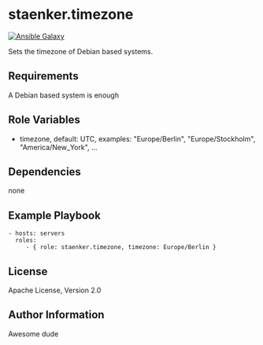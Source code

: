 staenker.timezone
=========
[![Ansible Galaxy](http://img.shields.io/badge/AnsibleGalaxy-staenker.timezone-blue.svg?style=flat)](https://galaxy.ansible.com/list#/roles/2119)

Sets the timezone of Debian based systems.

Requirements
------------

A Debian based system is enough

Role Variables
--------------

 - timezone, default: UTC, examples: "Europe/Berlin", "Europe/Stockholm", "America/New_York", ...


Dependencies
------------

none

Example Playbook
----------------

    - hosts: servers
      roles:
         - { role: staenker.timezone, timezone: Europe/Berlin }

License
-------

Apache License, Version 2.0

Author Information
------------------

Awesome dude
